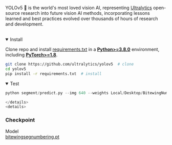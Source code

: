 
  <br>

YOLOv5 🚀 is the world's most loved vision AI, representing <a href="https://ultralytics.com">Ultralytics</a> open-source research into future vision AI methods, incorporating lessons learned and best practices evolved over thousands of hours of research and development.

</div>
<br>

<details open>
<summary>Install</summary>

Clone repo and install [requirements.txt](https://github.com/ultralytics/yolov5/blob/master/requirements.txt) in a
[**Python>=3.8.0**](https://www.python.org/) environment, including
[**PyTorch>=1.8**](https://pytorch.org/get-started/locally/).

```bash
git clone https://github.com/ultralytics/yolov5  # clone
cd yolov5
pip install -r requirements.txt  # install
```

</details>

<details open>
<summary>Test</summary>

```python
python segment/predict.py --img 640 --weights Local/Desktop/BitewingNumberingSegmentation/checkpoints/bitewing_numbering.pt --source Local/Desktop/radiography/test/images --hide-conf --agnostic-nms --device 0 -- --line-thickness 1

</details>
<details>
```  
 ### Checkpoint

Model                                                                                          
 [bitewingsegnumbering.pt](https://drive.usercontent.google.com/download?id=181tCVWdq2MUv35wiDoGmNEp9APeT5-m4&export=download&authuser=0)    

